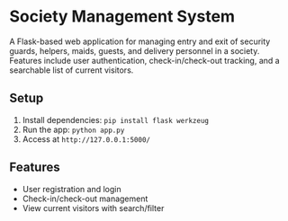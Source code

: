 # Society Management System

A Flask-based web application for managing entry and exit of security guards, helpers, maids, guests, and delivery personnel in a society. Features include user authentication, check-in/check-out tracking, and a searchable list of current visitors.

## Setup
1. Install dependencies: `pip install flask werkzeug`
2. Run the app: `python app.py`
3. Access at `http://127.0.0.1:5000/`

## Features
- User registration and login
- Check-in/check-out management
- View current visitors with search/filter

